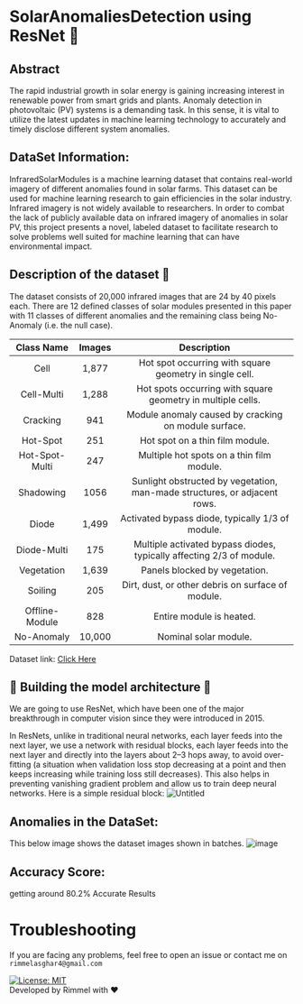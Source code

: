 # SolarAnomaliesDetection using ResNet 🤖

## Abstract
The rapid industrial growth in solar energy is gaining increasing interest in renewable power from smart grids and plants. Anomaly detection in photovoltaic (PV) systems is a demanding task. In this sense, it is vital to utilize the latest updates in machine learning technology to accurately and timely disclose different system anomalies.

## DataSet Information:
InfraredSolarModules is a machine learning dataset that contains real-world imagery of different anomalies found in solar farms. This dataset can be used for machine learning research to gain efficiencies in the solar industry. Infrared imagery is not widely available to researchers. In order to combat the lack of publicly available data on infrared imagery of anomalies in solar PV, this project presents a novel, labeled dataset to facilitate research to solve problems well suited for machine learning that can have environmental impact.

## Description of the dataset 📝

The dataset consists of 20,000 infrared images that are 24 by 40 pixels each. There are 12 defined classes of solar modules presented in this paper with 11 classes of different anomalies and the remaining class being No-Anomaly (i.e. the null case).

|   Class Name   | Images |                                Description                                |
|:--------------:|:------:|:-------------------------------------------------------------------------:|
| Cell           | 1,877  | Hot spot occurring with square geometry in single cell.                   |
| Cell-Multi     | 1,288  | Hot spots occurring with square geometry in multiple cells.               |
| Cracking       | 941    | Module anomaly caused by cracking on module surface.                      |
| Hot-Spot       | 251    | Hot spot on a thin film module.                                           |
| Hot-Spot-Multi | 247    | Multiple hot spots on a thin film module.                                 |
| Shadowing      | 1056   | Sunlight obstructed by vegetation, man-made structures, or adjacent rows. |
| Diode          | 1,499  | Activated bypass diode, typically 1/3 of module.                          |
| Diode-Multi    | 175    | Multiple activated bypass diodes, typically affecting 2/3 of module.      |
| Vegetation     | 1,639  | Panels blocked by vegetation.                                             |
| Soiling        | 205    | Dirt, dust, or other debris on surface of module.                         |
| Offline-Module | 828    | Entire module is heated.                                                  |
| No-Anomaly     | 10,000 | Nominal solar module.                                                     |

Dataset link: [ Click Here](https://github.com/rimmelasghar/Solar-Anamolies-DataSet)

## 👷 Building the model architecture 👷

We are going to use ResNet, which have been one of the major breakthrough in computer vision since they were introduced in 2015.

In ResNets, unlike in traditional neural networks, each layer feeds into the next layer, we use a network with residual blocks, each layer feeds into the next layer and directly into the layers about 2–3 hops away, to avoid over-fitting (a situation when validation loss stop decreasing at a point and then keeps increasing while training loss still decreases). This also helps in preventing vanishing gradient problem and allow us to train deep neural networks. Here is a simple residual block:
![Untitled](https://github.com/rimmelasghar/SolarAnomaliesDetection-ResNet/assets/82160813/025e6ffe-6712-43c5-a8e4-c2f62618cd9f)

## Anomalies in the DataSet:
This below image shows the dataset images shown in batches.
![image](https://github.com/rimmelasghar/SolarAnomaliesDetection-ResNet/assets/82160813/6da57add-884d-4058-829f-6d5dec3f7fd4)

## Accuracy Score:
getting around 80.2% Accurate Results

# Troubleshooting
If you are facing any problems, feel free to open an issue or contact me on `rimmelasghar4@gmail.com` 


[![License: MIT](https://img.shields.io/badge/License-MIT-purple.svg)](https://opensource.org/licenses/MIT)
<br>
Developed by Rimmel with ❤️




